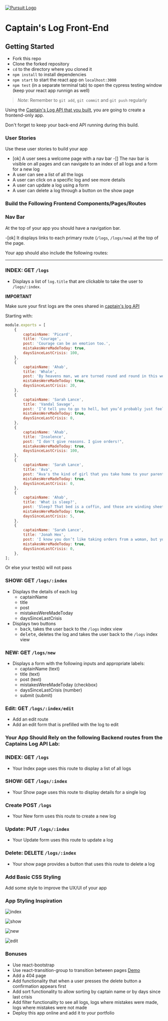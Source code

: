 [![Pursuit Logo](https://avatars1.githubusercontent.com/u/5825944?s=200&v=4)](https://pursuit.org)

# Captain's Log Front-End

## Getting Started

- Fork this repo
- Clone the forked repository
- `cd` to the directory where you cloned it
- `npm install` to install dependencies
- `npm start` to start the react app on `localhost:3000`
- `npm test` (in a separate terminal tab) to open the cypress testing window (keep your react app runnign as well)

> _Note_: Remember to `git add`, `git commit` and `git push` regularly

Using the [Captain's Log API that you built](https://github.com/joinpursuit/captains-log), you are going to create a frontend-only app.

Don't forget to keep your back-end API running during this build.

### User Stories

Use these user stories to build your app

- [ok] A user sees a welcome page with a nav bar
  -[] The nav bar is visible on all pages and can navigate to an index of all logs and a form for a new log
- A user can see a list of all the logs
- A user can click on a specific log and see more details
- A user can update a log using a form
- A user can delete a log through a button on the show page

### Build the Following Frontend Components/Pages/Routes

### Nav Bar

At the top of your app you should have a navigation bar.

-[ok] It displays links to each primary route (`/logs`, `/logs/new`) at the top of the page.

Your app should also include the following routes:

<hr />

### INDEX: GET `/logs`

- Displays a list of `log.title` that are clickable to take the user to `/logs/:index`.

**IMPORTANT**

Make sure your first logs are the ones shared in [captain's log API](https://github.com/joinpursuit/captains-log)

Starting with:

```js
module.exports = [
	{
		captainName: 'Picard',
		title: 'Courage',
		post: 'Courage can be an emotion too.',
		mistakesWereMadeToday: true,
		daysSinceLastCrisis: 100,
	},
	{
		captainName: 'Ahab',
		title: 'Whale',
		post: 'By heavens man, we are turned round and round in this world, like yonder windlass, and fate is the handspike.',
		mistakesWereMadeToday: true,
		daysSinceLastCrisis: 20,
	},
	{
		captainName: 'Sarah Lance',
		title: 'Vandal Savage',
		post: 'I’d tell you to go to hell, but you’d probably just feel at home there.',
		mistakesWereMadeToday: true,
		daysSinceLastCrisis: 0,
	},
	{
		captainName: 'Ahab',
		title: 'Insolence',
		post: "I don't give reasons. I give orders!",
		mistakesWereMadeToday: true,
		daysSinceLastCrisis: 100,
	},
	{
		captainName: 'Sarah Lance',
		title: 'Ava',
		post: "Ava's the kind of girl that you take home to your parents, and I am the kind you take to an exorcism",
		mistakesWereMadeToday: true,
		daysSinceLastCrisis: 0,
	},
	{
		captainName: 'Ahab',
		title: 'What is sleep?',
		post: 'Sleep? That bed is a coffin, and those are winding sheets. I do not sleep, I die.',
		mistakesWereMadeToday: true,
		daysSinceLastCrisis: 5,
	},
	{
		captainName: 'Sarah Lance',
		title: 'Jonah Hex',
		post: 'I know you don’t like taking orders from a woman, but you’re gonna like getting your ass kicked by one even less.',
		mistakesWereMadeToday: true,
		daysSinceLastCrisis: 0,
	},
];
```

Or else your test(s) will not pass

### SHOW: GET `/logs/:index`

- Displays the details of each log
  - captainName
  - title
  - post
  - mistakesWereMadeToday
  - daysSinceLastCrisis
- Displays two buttons
  - <kbd>back</kbd>, takes the user back to the `/logs` index view
  - <kbd>delete</kbd>, deletes the log and takes the user back to the `/logs` index view

### NEW: GET `/logs/new`

- Displays a form with the following inputs and appropriate labels:
  - captainName (text)
  - title (text)
  - post (text)
  - mistakesWereMadeToday (checkbox)
  - daysSinceLastCrisis (number)
  - submit (submit)

### Edit: GET `/logs/:index/edit`

- Add an edit route
- Add an edit form that is prefilled with the log to edit

### Your App Should Rely on the following Backend routes from the Captains Log API Lab:

### INDEX: GET `/logs`

- Your Index page uses this route to display a list of all logs

### SHOW: GET `/logs/:index`

- Your Show page uses this route to display details for a single log

### Create POST `/logs`

- Your New form uses this route to create a new log

### Update: PUT `/logs/:index`

- Your Update form uses this route to update a log

### Delete: DELETE `/logs/:index`

- Your show page provides a button that uses this route to delete a log

### Add Basic CSS Styling

Add some style to improve the UX/UI of your app

### App Styling Inspiration

![index](./assets/index.png)

![show](./assets/show.png)

![new](./assets/new.png)

![edit](./assets/edit.png)

### Bonuses

- Use react-bootstrap
- Use react-transition-group to transition between pages [Demo](https://reactrouter.com/web/example/animated-transitions)
- Add a 404 page
- Add functionality that when a user presses the delete button a confirmation appears first
- Add sort functionality to allow sorting by captain name or by days since last crisis
- Add filter functionality to see all logs, logs where mistakes were made, logs where mistakes were not made
- Deploy this app online and add it to your portfolio
